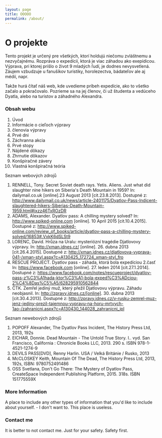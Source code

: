 ```yaml
---
layout: page
title: OOOOO
permalink: /about/
---
```


# O projekte
Tento projekt je určený pre všetkých, ktorí holdujú niečomu zvláštnemu a nezvyčajnému. Rozpráva o expedícii, ktorá je viac záhadou ako exepídicou. Výprava, pri ktorej prišlo o život 9 mladých ľudí, je dodnes nevysvetlená. Záujem vzbudzuje u fanušíkov turistiky, horolezectva, bádateľov ale aj médií, napr. 

Takže hurá čítať náš web, kde uvedieme príbeh expedície, ako to všetko začalo a pokračovalo. Pozrieme sa na jej členov, či už študenta a vedúceho Dyatla, alebo na turistov a záhadného Alexandra.



### Obsah webu
 1. Úvod
 2. Informácie o cieľoch výpravy
 3. členovia výpravy
 4. Prvé dni
 5. Záchranna akcia
 6. Prvé stopy
 7. Nájdené dôkazy
 8. Zhrnutie dôkazov
 9. Konšpiračné závery
 10. Vlastná konšpiračná teória

Seznam webových zdrojů

1. RENNELL, Tony. Secret Soviet death rays. Yetis. Aliens. Just what did slaughter nine hikers on Siberia's Death Mountain in 1959? In: dailymail.co.uk [online].23 August 2013 [cit.23.8.2013]. Dostupné z: http://www.dailymail.co.uk/news/article-2401175/Dyatlov-Pass-Indicent-slaughtered-hikers-Siberias-Death-Mountain-1959.html#ixzz46TxROzDR
2. ADAMS, Alexander. Dyatlov pass: A chilling mystery solved? In: http://www.spiked-online.com [online]. 10 April 2015 [cit.10.4.2015]. Dostupné z: http://www.spiked-online.com/review_of_books/article/dyatlov-pass-a-chilling-mystery-solved/16853#.VxkK6dSLSt9
3. LORENC, David. Hrůza na Uralu: mysteriózní tragédie Djatlovovy výpravy. In: http://xman.idnes.cz/ [online]. 26. dubna 2013 [cit.26.4.2015]. Dostupné z: http://xman.idnes.cz/djatlovova-vyprava-041-/xman-styl.aspx?c=A130425_172724_xman-styl_fro
4. RESCUE PROJECT. Dyatlov pass - záhada, ktorá bola expedíciou 2.časť In: https://www.facebook.com [online]. 27. leden 2014 [cit.27.1.2014]. Dostupné z: https://www.facebook.com/notes/rescueproject/dyatlov-pass-z%C3%A1hada-ktor%C3%A1-bola-exped%C3%ADciou-2%C4%8Das%C5%A5/628295910562844
5. ČTK. Zemřel jediný muž, který přežil Djatlovovu výpravu. Záhadu neobjasnil. In: http://zpravy.idnes.cz/[online]. 30. dubna 2013 [cit.30.4.2013]. Dostupné z: http://zpravy.idnes.cz/v-rusku-zemrel-muz-jenz-jediny-prezil-tajemnou-vypravu-na-horu-mrtvych-1ao-/zahranicni.aspx?c=A130430_144028_zahranicni_ipl

Seznam newebových zdrojů

1. POPOFF Alexander, The Dyatlov Pass Incident, The History Press Ltd, 2013, 192s
2. EICHAR, Donnie. Dead Mountain - The Untold True Story. I.. vyd. San Francisco, California : Chronicle Books LLC, 2013. 290 s. ISBN 978-1-4521-1274-9
3. DEVILS PASS[DVD], Renny Harlin. USA / Velká Británie / Rusko, 2013
4. McCLOSKEY Keith, Mountain Of The Dead, The History Press Ltd, 2013, 192s, ISBN: 9780752491486
5. OSS Svetlana, Don't Go There: The Mystery of Dyatlov Pass, CreateSpace Independent Publishing Platform, 2015. 318s. ISBN 151775559X
 


### More Information

A place to include any other types of information that you'd like to include about yourself. - I don't want to. This place is useless. 

### Contact me

It is better to not contact me. Just for your safety. Safety first. 

